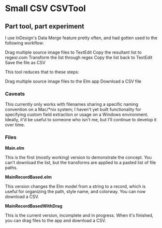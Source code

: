 # Small CSV CSVTool

## Part tool, part experiment

I use InDesign's Data Merge feature pretty often, and had gotten used to the following workflow:

Drag multiple source image files to TextEdit
Copy the resultant list to regexr.com
Transform the list through regex
Copy the list back to TextEdit
Save the file as CSV

This tool reduces that to these steps:

Drag multiple source image files to the Elm app
Download a CSV file

### Caveats

This currently only works with filenames sharing a specific naming convention on a Mac/\*nix system; I haven't yet built functionality for specifying custom field extraction or usage on a Windows environment. Ideally, it'd be useful to someone who isn't me, but I'll continue to develop it over time.

### Files

**Main.elm**

This is the first (mostly working) version to demonstrate the concept. You can't download the list, but the transforms are applied to a pasted list of file paths.

**MainRecordBased.elm**

This version changes the Elm model from a string to a record, which is useful for organizing the path, style name, and colorway. You can now download a CSV.

**MainRecordBasedWithDrag**

This is the current version, incomplete and in progress. When it's finished, you can drag files to the app and download a CSV.
